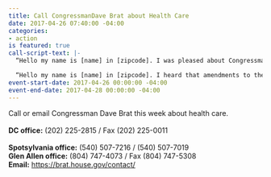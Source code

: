 ```yaml
---
title: Call CongressmanDave Brat about Health Care
date: 2017-04-26 07:40:00 -04:00
categories:
- action
is featured: true
call-script-text: |-
  “Hello my name is [name] in [zipcode]. I was pleased about Congressman Brat's opposition to the AHCA and would like to urge him to oppose any new healthcare law that would take away insurance and/or raise premiums for Americans.”

  “Hello my name is [name] in [zipcode]. I heard that amendments to the AHCA are in the works. Please let Congressman Brat know that he should work on fixing the ACA, not repealing it.”
event-start-date: 2017-04-26 00:00:00 -04:00
event-end-date: 2017-04-28 00:00:00 -04:00
---
```


Call or email Congressman Dave Brat this week about health care.<br /><br /> 
<strong>DC office:</strong> (202) 225-2815 / Fax (202) 225-0011<br />	
<strong>Spotsylvania office:</strong> (540) 507-7216 / (540) 507-7019<br />
<strong>Glen Allen office:</strong> (804) 747-4073 / Fax (804) 747-5308<br />
<strong>Email:</strong> <a href="https://brat.house.gov/contact/" target="_blank">https://brat.house.gov/contact/</a>
